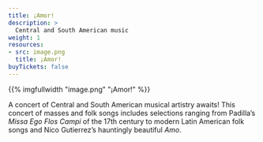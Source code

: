 ```yaml
---
title: ¡Amor!
description: >
  Central and South American music
weight: 1
resources:
- src: image.png
  title: ¡Amor!
buyTickets: false
---
```


{{% imgfullwidth "image.png" "¡Amor!" %}}

A concert of Central and South American musical artistry awaits! This concert of masses and folk songs
includes selections ranging from Padilla&rsquo;s _Missa Ego Flos Campi_ of the 17th century to modern
Latin American folk songs and Nico Gutierrez&rsquo;s hauntingly beautiful _Amo_.
